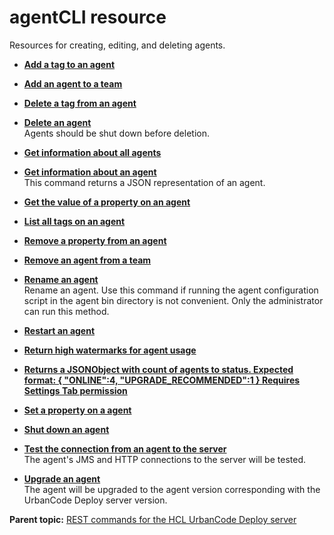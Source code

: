 # agentCLI resource

Resources for creating, editing, and deleting agents.

-   **[Add a tag to an agent](../../com.udeploy.api.doc/topics/rest_cli_agentcli_tag_put.md)**  

-   **[Add an agent to a team](../../com.udeploy.api.doc/topics/rest_cli_agentcli_teams_put.md)**  

-   **[Delete a tag from an agent](../../com.udeploy.api.doc/topics/rest_cli_agentcli_tag_delete.md)**  

-   **[Delete an agent](../../com.udeploy.api.doc/topics/rest_cli_agentcli_delete.md)**  
Agents should be shut down before deletion.
-   **[Get information about all agents](../../com.udeploy.api.doc/topics/rest_cli_agentcli_get.md)**  

-   **[Get information about an agent](../../com.udeploy.api.doc/topics/rest_cli_agentcli_info_get.md)**  
This command returns a JSON representation of an agent.
-   **[Get the value of a property on an agent](../../com.udeploy.api.doc/topics/rest_cli_agentcli_getproperty_get.md)**  

-   **[List all tags on an agent](../../com.udeploy.api.doc/topics/rest_cli_agentcli_tag_get.md)**  

-   **[Remove a property from an agent](../../com.udeploy.api.doc/topics/rest_cli_agentcli_deleteproperty_put.md)**  

-   **[Remove an agent from a team](../../com.udeploy.api.doc/topics/rest_cli_agentcli_teams_delete.md)**  

-   **[Rename an agent](../../com.udeploy.api.doc/topics/rest_cli_agentcli_rename_put.md)**  
Rename an agent. Use this command if running the agent configuration script in the agent bin directory is not convenient. Only the administrator can run this method.
-   **[Restart an agent](../../com.udeploy.api.doc/topics/rest_cli_agentcli_restart_put.md)**  

-   **[Return high watermarks for agent usage](../../com.udeploy.api.doc/topics/rest_cli_agentcli_usage_get.md)**  

-   **[Returns a JSONObject with count of agents to status. Expected format: \{ "ONLINE":4, "UPGRADE\_RECOMMENDED":1 \} Requires Settings Tab permission](../../com.udeploy.api.doc/topics/rest_cli_agentcli_statuses_get.md)**  

-   **[Set a property on a agent](../../com.udeploy.api.doc/topics/rest_cli_agentcli_setproperty_put.md)**  

-   **[Shut down an agent](../../com.udeploy.api.doc/topics/rest_cli_agentcli_shutdown_put.md)**  

-   **[Test the connection from an agent to the server](../../com.udeploy.api.doc/topics/rest_cli_agentcli_test_put.md)**  
The agent's JMS and HTTP connections to the server will be tested.
-   **[Upgrade an agent](../../com.udeploy.api.doc/topics/rest_cli_agentcli_upgrade_put.md)**  
The agent will be upgraded to the agent version corresponding with the UrbanCode Deploy server version.

**Parent topic:** [REST commands for the HCL UrbanCode Deploy server](../../com.udeploy.reference.doc/topics/rest_api_ref_commands.md)

